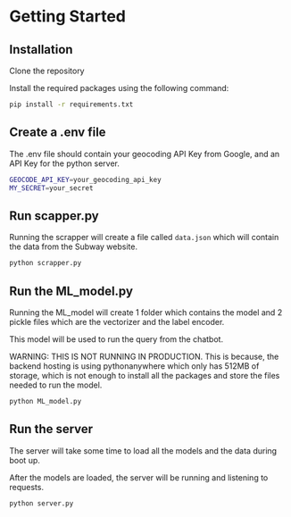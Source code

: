 # Getting Started

## Installation

Clone the repository

Install the required packages using the following command:

```bash
pip install -r requirements.txt
```

## Create a .env file

The .env file should contain your geocoding API Key from Google, and an API Key for the python server.

```bash
GEOCODE_API_KEY=your_geocoding_api_key
MY_SECRET=your_secret
```

## Run scapper.py

Running the scrapper will create a file called `data.json` which will contain the data from the Subway website.

```bash
python scrapper.py
```

## Run the ML_model.py

Running the ML_model will create 1 folder which contains the model and 2 pickle files which are the vectorizer and the label encoder.

This model will be used to run the query from the chatbot.

WARNING: THIS IS NOT RUNNING IN PRODUCTION.
This is because, the backend hosting is using pythonanywhere which only has 512MB of storage, which is not enough to install all the packages and store the files needed to run the model.

```bash
python ML_model.py
```

## Run the server

The server will take some time to load all the models and the data during boot up.

After the models are loaded, the server will be running and listening to requests.

```bash
python server.py
```
